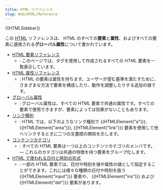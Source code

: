 ```yaml
---
title: HTML リファレンス
slug: Web/HTML/Reference
---
```

{{HTMLSidebar}}

この [HTML](/ja/docs/Web/HTML) リファレンスは、 HTML のすべての**要素**と**属性**、およびすべての要素に適用される**グローバル属性**について書かれています。

- [HTML 要素リファレンス](/ja/docs/Web/HTML/Element)
  - : このページでは、タグを使用して作成されるすべての HTML 要素を一覧表示しています。
- [HTML 属性リファレンス](/ja/docs/Web/HTML/Attributes)
  - : HTML の要素は属性を持ちます。ユーザーが望む基準を満たすために、さまざまな方法で要素を構成したり、動作を調整したりする追加の値です。
- [グローバル属性](/ja/docs/Web/HTML/Global_attributes)
  - : グローバル属性は、すべての HTML 要素で共通の属性です。すべての要素で使用できますが、要素によっては効果がないこともあります。
- [リンク種別](/ja/docs/Web/HTML/Link_types)
  - : HTML では、以下のようなリンク種別で {{HTMLElement("a")}}, {{HTMLElement("area")}}, {{HTMLElement("link")}} 要素を使用して他へリンクするときに二つの文書間の関係を示します。
- [コンテンツカテゴリ](/ja/docs/Web/Guide/HTML/Content_categories)
  - : すべての HTML 要素は一つ以上のコンテンツカテゴリのメンバです。 — これらのカテゴリは共通の特徴を持つ要素をグループ化します。
- [HTML で使われる日付と時刻の形式](/ja/docs/Web/HTML/Date_and_time_formats)
  - : 一部の HTML 要素では、日付や時刻を値や属性の値として指定することができます。これには様々な種類の日付や時刻を扱う {{HTMLElement("input")}} 要素や、 {{HTMLElement("ins")}} および {{HTMLElement("del")}} 要素があります。
